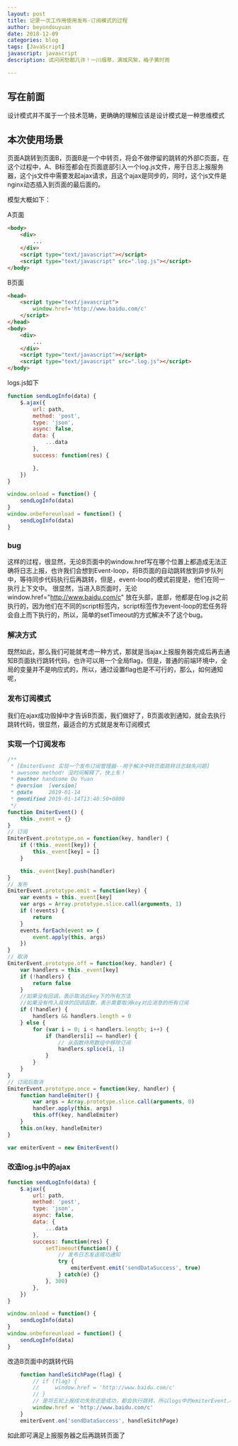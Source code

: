 ```yaml
---
layout: post
title: 记录一次工作用使用发布-订阅模式的过程
author: beyondouyuan
date: 2018-12-09
categories: blog
tags: [JavaScript]
javascript: javascript
description: 试问闲愁都几许！一川烟草，满城风絮，梅子黄时雨

---
```


## 写在前面

设计模式并不属于一个技术范畴，更确确的理解应该是设计模式是一种思维模式

## 本次使用场景

页面A跳转到页面B，页面B是一个中转页，将会不做停留的跳转的外部C页面，在这个过程中，A、B标签都会在页面底部引入一个log.js文件，用于日志上报服务器，这个js文件中需要发起ajax请求，且这个ajax是同步的，同时，这个js文件是nginx动态插入到页面的最后面的。

模型大概如下：

A页面

```html
<body>
    <div>
        ...
    </div>
    <script type="text/javascript"></script>
    <script type="text/javascript" src=".log.js"></script>
</body>
```

B页面

```html
<head>
    <script type="text/javascript">
        window.href='http://www.baidu.com/c'
    </script>
</head>
<body>
    <div>
        ...
    </div>
    <script type="text/javascript"></script>
    <script type="text/javascript" src=".log.js"></script>
</body>
```

logs.js如下

```javascript
function sendLogInfo(data) {
    $.ajax({
        url: path,
        method: 'post',
        type: 'json',
        async: false,
        data: {
            ...data
        },
        success: function(res) {

        },
    })
} 

window.onload = function() {
    sendLogInfo(data)
}
window.onbeforeunload = function() {
    sendLogInfo(data)
}
```

### bug

这样的过程，很显然，无论B页面中的window.href写在哪个位置上都造成无法正确将日志上报，也许我们会想到Event-loop，将B页面的自动跳转放到异步队列中，等待同步代码执行后再跳转，但是，event-loop的模式前提是，他们在同一执行上下文中。
很显然，当进入B页面时，无论window.href="http://www.baidu.com/c" 放在头部，底部，他都是在log.js之前执行的，因为他们在不同的script标签内，script标签作为event-loop的宏任务将会自上而下执行的，所以，简单的setTimeout的方式解决不了这个bug。


### 解决方式

既然如此，那么我们可能就考虑一种方式，那就是当ajax上报服务器完成后再去通知B页面执行跳转代码，也许可以用一个全局flag，但是，普通的前端环境中，全局的变量并不是响应式的，所以，通过设置flag也是不可行的，那么，如何通知呢，

### 发布订阅模式

我们在ajax成功毁掉中才告诉B页面，我们做好了，B页面收到通知，就会去执行跳转代码，很显然，最适合的方式就是发布订阅模式


### 实现一个订阅发布

```javascript
/**
 * [EmiterEvent 实现一个发布订阅管理器--用于解决中转页面跳转日志缺失问题]
 * awesome method! 没时间解释了，快上车！
 * @author handsome Ou Yuan
 * @version  [version]
 * @date     2019-01-14
 * @modified 2019-01-14T13:40:50+0800
 */
function EmiterEvent() {
    this._event = {}
}
// 订阅
EmiterEvent.prototype.on = function(key, handler) {
    if (!this._event[key]) {
        this._event[key] = []
    }

    this._event[key].push(handler)
}
// 发布
EmiterEvent.prototype.emit = function(key) {
    var events = this._event[key]
    var args = Array.prototype.slice.call(arguments, 1)
    if (!events) {
        return
    }
    events.forEach(event => {
        event.apply(this, args)
    })
}
// 取消
EmiterEvent.prototype.off = function(key, handler) {
    var handlers = this._event[key]
    if (!handlers) {
        return false
    }
    //如果没有回调，表示取消此key下的所有方法
    //如果没有传入具体的回调函数，表示需要取消key对应消息的所有订阅
    if (!handler) {
        handlers && handlers.length = 0
    } else {
        for (var i = 0; i < handlers.length; i++) {
            if (handlers[i] == handler) {
                // 从函数待用数组中移除订阅
                handlers.splice(i, 1)
            }
        }
    }
}
// 订阅后取消
EmiterEvent.prototype.once = function(key, handler) {
    function handleEmiter() {
        var args = Array.prototype.slice.call(arguments, 0)
        handler.apply(this, args)
        this.off(key, handleEmiter)
    }
    this.on(key, handleEmiter)
}

var emiterEvent = new EmiterEvent()
```

### 改造log.js中的ajax

```javascript
function sendLogInfo(data) {
    $.ajax({
        url: path,
        method: 'post',
        type: 'json',
        async: false,
        data: {
            ...data
        },
        success: function(res) {
            setTimeout(function() {
                // 发布日志发送成功通知
                try {
                    emiterEvent.emit('sendDataSuccess', true)
                } catch(e) {}        
            }, 300)
        },
    })
} 

window.onload = function() {
    sendLogInfo(data)
}
window.onbeforeunload = function() {
    sendLogInfo(data)
}
```

改造B页面中的跳转代码

```javascript
    function handleSitchPage(flag) {
        // if (flag) {
        //     window.href = 'http://www.baidu.com/c'
        // }
        // 是将五轮上报成功失败还是成功，都会执行跳转，所以logs中的emiterEvent.emit('sendDataSuccess', true)应该放在complete中更适合
        window.href = 'http://www.baidu.com/c'
    }
    emiterEvent.on('sendDataSuccess', handleSitchPage)
```

如此即可满足上报服务器之后再跳转页面了
